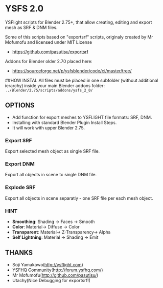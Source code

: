 # YSFS 2.0
YSFlight scripts for Blender 2.75+, that allow creating, editing and export mesh as SRF & DNM files.

Some of this scripts based on "exportsrf" scripts, originaly created by Mr Mofumofu and licensed under MIT License
* https://github.com/pasutisu/exportsrf

Addons for Blender older 2.70 placed here:
* https://sourceforge.net/p/ysfsblender/code/ci/master/tree/

##HOW INSTAL
All files must be placed in one subfolder (without additional ierarchy) inside your main Blender addons folder:
<code>../Blender/2.75/scripts/addons/ysfs_2_0/</code>

## OPTIONS
* Add function for export meshes to YSFLIGHT file formats: SRF, DNM.
* Installing with standard Blender Plugin Install Steps.
* It will work with upper Blender 2.75.

### Export SRF
Export selected mesh object as single SRF file.

### Export DNM
Export all objects in scene to single DNM file.

### Explode SRF
Export all objects in scene separatly - one SRF file per each mesh object. 

### HINT
* **Smoothing**: Shading -> Faces -> Smooth
* **Color**: Material-> Diffuse -> Color
* **Transparent**: Material-> Z-Transparency-> Alpha
* **Self Lightning**: Material -> Shading -> Emit

## THANKS
* Soji Yamakawa(http://ysflight.com)
* YSFHQ Community(http://forum.ysfhq.com/)
* Mr Mofumofu(http://github.com/pasutisu/)
* Utachy(Nice Debugging for exportsrf!)
